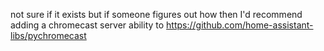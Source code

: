 not sure if it exists but if someone figures out how then I'd recommend adding a chromecast server ability to https://github.com/home-assistant-libs/pychromecast

